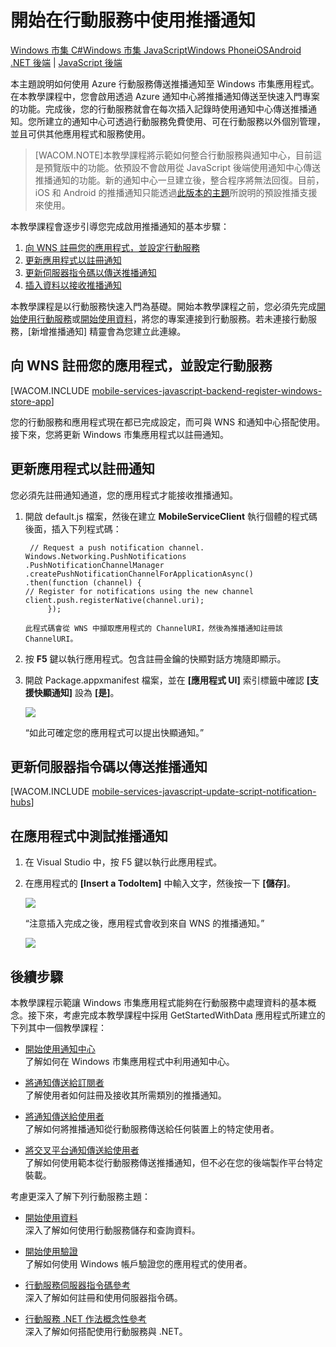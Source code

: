 <properties pageTitle="Get started with push notifications (Windows Store) | Mobile Dev Center" metaKeywords="" description="Learn how to use Azure Mobile Services and Notification Hubs to send push notifications to your Windows Store app." metaCanonical="" services="mobile" documentationCenter="Mobile" title="Get started with push notifications in Mobile Services" authors="glenga" solutions="" manager="" editor="" />

開始在行動服務中使用推播通知
============================

<div class="dev-center-tutorial-selector sublanding"><a href="/en-us/documentation/articles/mobile-services-javascript-backend-windows-store-dotnet-get-started-push" title="Windows 市集 C#">Windows 市集 C#</a><a href="/en-us/documentation/articles/mobile-services-javascript-backend-windows-store-javascript-get-started-push" title="Windows 市集 JavaScript" class="current">Windows 市集 JavaScript</a><a href="/en-us/documentation/articles/mobile-services-javascript-backend-windows-phone-get-started-push" title="Windows Phone">Windows Phone</a><a href="/en-us/documentation/articles/mobile-services-ios-get-started-push" title="iOS">iOS</a><a href="/en-us/documentation/articles/mobile-services-javascript-backend-android-get-started-push" title="Android">Android</a></div>

<div class="dev-center-tutorial-subselector"><a href="/en-us/documentation/articles/mobile-services-dotnet-backend-windows-store-javascript-get-started-push/" title=".NET 後端">.NET 後端</a> | <a href="/en-us/documentation/articles/mobile-services-javascript-backend-windows-store-javascript-get-started-push/"  title="JavaScript 後端" class="current">JavaScript 後端</a></div>

本主題說明如何使用 Azure 行動服務傳送推播通知至 Windows 市集應用程式。在本教學課程中，您會啟用透過 Azure 通知中心將推播通知傳送至快速入門專案的功能。完成後，您的行動服務就會在每次插入記錄時使用通知中心傳送推播通知。您所建立的通知中心可透過行動服務免費使用、可在行動服務以外個別管理，並且可供其他應用程式和服務使用。

> [WACOM.NOTE]本教學課程將示範如何整合行動服務與通知中心，目前這是預覽版中的功能。依預設不會啟用從 JavaScript 後端使用通知中心傳送推播通知的功能。新的通知中心一旦建立後，整合程序將無法回復。目前，iOS 和 Android 的推播通知只能透過[此版本的主題](/en-us/documentation/articles/mobile-services-windows-store-javascript-get-started-push/)所說明的預設推播支援來使用。

本教學課程會逐步引導您完成啟用推播通知的基本步驟：

1.  [向 WNS 註冊您的應用程式，並設定行動服務](#register)
2.  [更新應用程式以註冊通知](#update-app)
3.  [更新伺服器指令碼以傳送推播通知](#update-scripts)
4.  [插入資料以接收推播通知](#test)

本教學課程是以行動服務快速入門為基礎。開始本教學課程之前，您必須先完成[開始使用行動服務](/en-us/documentation/articles/mobile-services-windows-store-get-started)或[開始使用資料](/en-us/documentation/articles/mobile-services-windows-store-javascript-get-started-data)，將您的專案連接到行動服務。若未連接行動服務，[新增推播通知] 精靈會為您建立此連線。

向 WNS 註冊您的應用程式，並設定行動服務
---------------------------------------

[WACOM.INCLUDE [mobile-services-javascript-backend-register-windows-store-app](../includes/mobile-services-javascript-backend-register-windows-store-app.md)]

您的行動服務和應用程式現在都已完成設定，而可與 WNS 和通知中心搭配使用。接下來，您將更新 Windows 市集應用程式以註冊通知。

更新應用程式以註冊通知
----------------------

您必須先註冊通知通道，您的應用程式才能接收推播通知。

1.  開啟 default.js 檔案，然後在建立 **MobileServiceClient** 執行個體的程式碼後面，插入下列程式碼：

         // Request a push notification channel.
        Windows.Networking.PushNotifications
        .PushNotificationChannelManager
        .createPushNotificationChannelForApplicationAsync()
        .then(function (channel) {
        // Register for notifications using the new channel
        client.push.registerNative(channel.uri);                    
             });      

        此程式碼會從 WNS 中擷取應用程式的 ChannelURI，然後為推播通知註冊該 ChannelURI。

2.  按 **F5** 鍵以執行應用程式。包含註冊金鑰的快顯對話方塊隨即顯示。

3.  開啟 Package.appxmanifest 檔案，並在 **[應用程式 UI]** 索引標籤中確認 **[支援快顯通知]** 設為 **[是]**。

   	![][2]

   	“如此可確定您的應用程式可以提出快顯通知。” 

更新伺服器指令碼以傳送推播通知
------------------------------

[WACOM.INCLUDE [mobile-services-javascript-update-script-notification-hubs](../includes/mobile-services-javascript-update-script-notification-hubs.md)]

在應用程式中測試推播通知
------------------------

1.  在 Visual Studio 中，按 F5 鍵以執行此應用程式。

2.  在應用程式的 **[Insert a TodoItem]** 中輸入文字，然後按一下 **[儲存]**。

   	![][13]

   	“注意插入完成之後，應用程式會收到來自 WNS 的推播通知。”

   	![][14]

後續步驟
--------

本教學課程示範讓 Windows 市集應用程式能夠在行動服務中處理資料的基本概念。接下來，考慮完成本教學課程中採用 GetStartedWithData 應用程式所建立的下列其中一個教學課程：

-   [開始使用通知中心](/en-us/manage/services/notification-hubs/getting-started-windows-dotnet/)
    <br/>了解如何在 Windows 市集應用程式中利用通知中心。

-   [將通知傳送給訂閱者](/en-us/manage/services/notification-hubs/breaking-news-dotnet/)
    <br/>了解使用者如何註冊及接收其所需類別的推播通知。

-   [將通知傳送給使用者](/en-us/manage/services/notification-hubs/notify-users/)
    <br/>了解如何將推播通知從行動服務傳送給任何裝置上的特定使用者。

-   [將交叉平台通知傳送給使用者](/en-us/manage/services/notification-hubs/notify-users-xplat-mobile-services/)
    <br/>了解如何使用範本從行動服務傳送推播通知，但不必在您的後端製作平台特定裝載。

考慮更深入了解下列行動服務主題：

-   [開始使用資料](/en-us/documentation/articles/mobile-services-windows-store-javascript-get-started-data)
    <br/>深入了解如何使用行動服務儲存和查詢資料。

-   [開始使用驗證](/en-us/documentation/articles/mobile-services-windows-store-javascript-get-started-users)
    <br/>了解如何使用 Windows 帳戶驗證您的應用程式的使用者。

-   [行動服務伺服器指令碼參考](http://go.microsoft.com/fwlink/?LinkId=262293)
    <br/>深入了解如何註冊和使用伺服器指令碼。

-   [行動服務 .NET 作法概念性參考](/en-us/documentation/articles/mobile-services-html-how-to-use-client-library)
    <br/>深入了解如何搭配使用行動服務與 .NET。

<!-- Images. -->


[13]: ./media/mobile-services-windows-store-javascript-get-started-push/mobile-quickstart-push1.png
[14]: ./media/mobile-services-windows-store-javascript-get-started-push/mobile-quickstart-push2.png
[2]: ./media/mobile-services-windows-store-javascript-get-started-push-vs2012/mobile-app-enable-toast-win8.png
